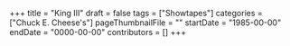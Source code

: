 +++
title = "King III"
draft = false
tags = ["Showtapes"]
categories = ["Chuck E. Cheese's"]
pageThumbnailFile = ""
startDate = "1985-00-00"
endDate = "0000-00-00"
contributors = []
+++
